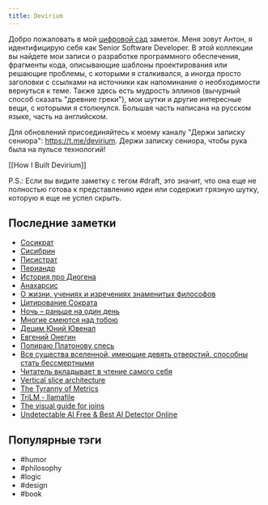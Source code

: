 ```yaml
---
title: Devirium
---
```


Добро пожаловать в мой [цифровой сад](https://maggieappleton.com/garden-history) заметок. Меня зовут Антон, я идентифицирую себя как Senior Software Developer. В этой коллекции вы найдете мои записи о разработке программного обеспечения, фрагменты кода, описывающие шаблоны проектирования или решающие проблемы, с которыми я сталкивался, а иногда просто заголовки с ссылками на источники как напоминание о необходимости вернуться к теме. Также здесь есть мудрость эллинов (вычурный способ сказать "древние греки"), мои шутки и другие интересные вещи, с которыми я столкнулся. Большая часть написана на русском языке, часть на английском.

Для обновлений присоединяйтесь к моему каналу "Держи записку сениора": https://t.me/devirium. Держи записку сениора, чтобы рука была на пульсе технологий!

[[How I Built Devirium]]

P.S.: Если вы видите заметку с тегом #draft, это значит, что она еще не полностью готова к представлению идеи или содержит грязную шутку, которую я еще не успел скрыть.

## Последние заметки
- [Сосикрат](2024-11/Сосикрат.md)
- [Сисибрин](2024-11/Сисибрин.md)
- [Писистрат](2024-11/Писистрат.md)
- [Периандр](2024-11/Периандр.md)
- [История про Диогена](2024-11/История-про-Диогена.md)
- [Анахарсис](2024-11/Анахарсис.md)
- [О жизни, учениях и изречениях знаменитых философов](2024-11/О-жизни,-учениях-и-изречениях-знаменитых-философов.md)
- [Цитирование Сократа](2024-11/Цитирование-Сократа.md)
- [Ночь – раньше на один день](draft/Ночь-–-раньше-на-один-день.md)
- [Многие смеются над тобою](2024-11/Многие-смеются-над-тобою.md)
- [Децим Юний Ювенал](2024-11/Децим-Юний-Ювенал.md)
- [Евгений Онегин](2024-11/Евгений-Онегин.md)
- [Попираю Платонову спесь](2024-11/Попираю-Платонову-спесь.md)
- [Все существа вселенной, имеющие девять отверстий, способны стать бессмертными](2024-11/Все-существа-вселенной,-имеющие-девять-отверстий,-способны-стать-бессмертными.md)
- [Читатель вкладывает в чтение самого себя](2024-11/Читатель-вкладывает-в-чтение-самого-себя.md)
- [Vertical slice architecture](2024-11/Vertical-slice-architecture.md)
- [The Tyranny of Metrics](2024-11/The-Tyranny-of-Metrics.md)
- [TriLM - llamafile](2024-11/TriLM---llamafile.md)
- [The visual guide for joins](2024-11/The-visual-guide-for-joins.md)
- [Undetectable AI Free & Best AI Detector Online](2024-11/Undetectable-AI-Free-&-Best-AI-Detector-Online.md)


## Популярные тэги
- #humor
- #philosophy
- #logic
- #design
- #book
